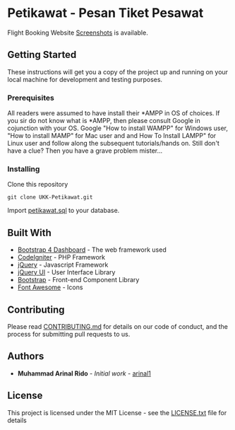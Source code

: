 # Petikawat - Pesan Tiket Pesawat
Flight Booking Website
[Screenshots](https://github.com/arinal1/UKK-Petikawat/tree/master/screenshots) is available.

## Getting Started

These instructions will get you a copy of the project up and running on your local machine for development and testing purposes.

### Prerequisites

All readers were assumed to have install their *AMPP in OS of choices. If you sir do not know what is *AMPP, then please consult Google in cojunction with your OS. Google "How to install WAMPP" for Windows user, "How to install MAMP" for Mac user and and How To Install LAMPP" for Linux user and follow along the subsequent tutorials/hands on. Still don't have a clue? Then you have a grave problem mister...

### Installing

Clone this repository

```
git clone UKK-Petikawat.git
```

Import [petikawat.sql](https://github.com/arinal1/UKK-Petikawat/blob/master/petikawat.sql) to your database.

## Built With

* [Bootstrap 4 Dashboard](https://bootstrapious.com/p/bootstrap-4-dashboard) - The web framework used
* [CodeIgniter](https://codeigniter.com/) - PHP Framework
* [jQuery](https://jquery.com/) - Javascript Framework
* [jQuery UI](https://github.com/jquery/jquery-ui) - User Interface Library
* [Bootstrap](https://getbootstrap.com/) - Front-end Component Library
* [Font Awesome](https://fontawesome.com/) - Icons

## Contributing

Please read [CONTRIBUTING.md](https://github.com/arinal1/UKK-Petikawat/blob/master/contributing.md) for details on our code of conduct, and the process for submitting pull requests to us.

## Authors

* **Muhammad Arinal Rido** - *Initial work* - [arinal1](https://github.com/arinal1)

## License

This project is licensed under the MIT License - see the [LICENSE.txt](https://github.com/arinal1/UKK-Petikawat/blob/master/license.txt) file for details
